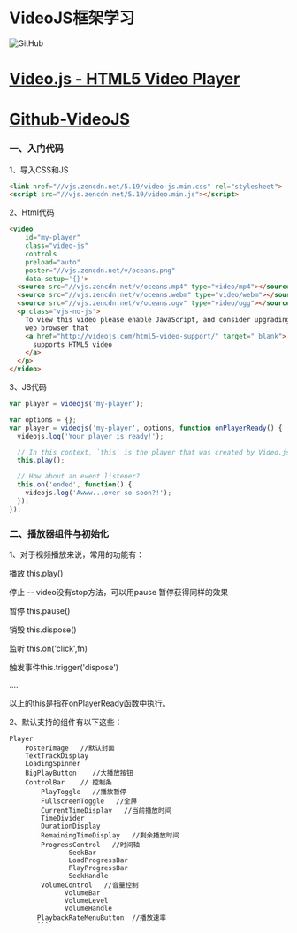 # VideoJS框架学习
![GitHub](https://camo.githubusercontent.com/0af60e718ce6f8c9f31543c210af3a74e77681c6/687474703a2f2f766964656f6a732e636f6d2f696d672f6c6f676f2e706e67 "Picture")

# [Video.js - HTML5 Video Player](http://videojs.com "VideoJS.com")

# [Github-VideoJS](https://github.com/videojs "Github-VideoJS")
### 一、入门代码

1、导入CSS和JS

```html
<link href="//vjs.zencdn.net/5.19/video-js.min.css" rel="stylesheet">
<script src="//vjs.zencdn.net/5.19/video.min.js"></script>
```
2、Html代码
```html
<video
    id="my-player"
    class="video-js"
    controls
    preload="auto"
    poster="//vjs.zencdn.net/v/oceans.png"
    data-setup='{}'>
  <source src="//vjs.zencdn.net/v/oceans.mp4" type="video/mp4"></source>
  <source src="//vjs.zencdn.net/v/oceans.webm" type="video/webm"></source>
  <source src="//vjs.zencdn.net/v/oceans.ogv" type="video/ogg"></source>
  <p class="vjs-no-js">
    To view this video please enable JavaScript, and consider upgrading to a
    web browser that
    <a href="http://videojs.com/html5-video-support/" target="_blank">
      supports HTML5 video
    </a>
  </p>
</video>
```
3、JS代码
```js
var player = videojs('my-player');
```
```js
var options = {};
var player = videojs('my-player', options, function onPlayerReady() {
  videojs.log('Your player is ready!');

  // In this context, `this` is the player that was created by Video.js.
  this.play();

  // How about an event listener?
  this.on('ended', function() {
    videojs.log('Awww...over so soon?!');
  });
});
```
### 二、播放器组件与初始化

1、对于视频播放来说，常用的功能有：

播放   this.play()

停止   -- video没有stop方法，可以用pause 暂停获得同样的效果

暂停   this.pause()

销毁  this.dispose()

监听  this.on('click',fn)

触发事件this.trigger('dispose')

....

以上的this是指在onPlayerReady函数中执行。

2、默认支持的组件有以下这些：

```
Player
    PosterImage   //默认封面
    TextTrackDisplay
    LoadingSpinner
    BigPlayButton    //大播放按钮
    ControlBar    // 控制条
        PlayToggle   //播放暂停
        FullscreenToggle   //全屏
        CurrentTimeDisplay   //当前播放时间
        TimeDivider
        DurationDisplay
        RemainingTimeDisplay   //剩余播放时间
        ProgressControl   //时间轴
               SeekBar
               LoadProgressBar
               PlayProgressBar
               SeekHandle
        VolumeControl   //音量控制
              VolumeBar
              VolumeLevel
              VolumeHandle 
       PlaybackRateMenuButton  //播放速率
       ```
